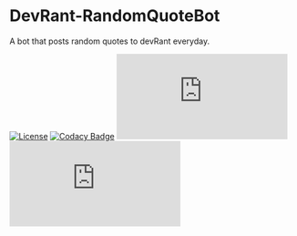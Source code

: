 # DevRant-RandomQuoteBot

A bot that posts random quotes to devRant everyday.

[![License](https://img.shields.io/github/license/mashape/apistatus.svg)](https://github.com/Skayo/DevRant-RandomQuoteBot/blob/master/LICENSE.md)
[![Codacy Badge](https://api.codacy.com/project/badge/Grade/69e93d37f12643ccba15a2104ba4e562)](https://www.codacy.com/app/Skayo/DevRant-RandomQuoteBot?utm_source=github.com&amp;utm_medium=referral&amp;utm_content=Skayo/DevRant-RandomQuoteBot&amp;utm_campaign=Badge_Grade)
[![Quotes](http://skyo.2ix.de/Shields/bot.php?type=quotes)](https://www.devrant.io/users/RandomQuote)
[![Score](http://skyo.2ix.de/Shields/bot.php?type=score)](https://www.devrant.io/users/RandomQuote)
